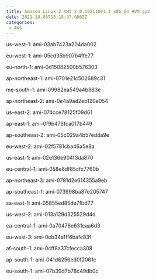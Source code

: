 ```yaml
---
title: Amazon Linux 2 AMI 2.0.20211001.1 x86_64 HVM gp2
date: 2021-10-05T18:18:37.000ZZ
categories:
 - AWS
---
```


us-west-1: ami-03ab7423a204da002

eu-west-1: ami-05cd35b907b4ffe77

eu-north-1: ami-0d15082500b576303

ap-northeast-1: ami-0701e21c502689c31

me-south-1: ami-09982ea549a4b883e

ap-northeast-2: ami-0e4a9ad2eb120e054

us-east-2: ami-074cce78125f09d61

ap-east-1: ami-0f9b476fca017b449

ap-southeast-2: ami-05c029a4b57edda9e

eu-west-2: ami-02f5781cba46a5e8a

us-east-1: ami-02e136e904f3da870

eu-central-1: ami-058e6df85cfc7760b

ap-northeast-3: ami-0791d2e614355a9eb

ap-southeast-1: ami-073998ba87e205747

sa-east-1: ami-05855ed85de7fbd77

us-west-2: ami-013a129d325529d4d

ca-central-1: ami-0a70476e631caa6d3

eu-west-3: ami-0eb34a1ff6bafc83f

af-south-1: ami-0cff8a37cfecca308

ap-south-1: ami-041d6256ed0f2061c

eu-south-1: ami-07b39d7b78c49db0c

